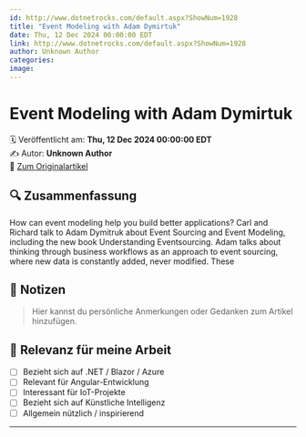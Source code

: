```yaml
---
id: http://www.dotnetrocks.com/default.aspx?ShowNum=1928
title: "Event Modeling with Adam Dymirtuk"
date: Thu, 12 Dec 2024 00:00:00 EDT
link: http://www.dotnetrocks.com/default.aspx?ShowNum=1928
author: Unknown Author
categories: 
image: 
---
```


# Event Modeling with Adam Dymirtuk

🗓️ Veröffentlicht am: **Thu, 12 Dec 2024 00:00:00 EDT**  
✍️ Autor: **Unknown Author**  
🔗 [Zum Originalartikel](http://www.dotnetrocks.com/default.aspx?ShowNum=1928)

## 🔍 Zusammenfassung

How can event modeling help you build better applications? Carl and Richard talk to Adam Dymitruk about Event Sourcing and Event Modeling, including the new book Understanding Eventsourcing. Adam talks about thinking through business workflows as an approach to event sourcing, where new data is constantly added, never modified. These

## 📌 Notizen

> Hier kannst du persönliche Anmerkungen oder Gedanken zum Artikel hinzufügen.

## 🧠 Relevanz für meine Arbeit

- [ ] Bezieht sich auf .NET / Blazor / Azure
- [ ] Relevant für Angular-Entwicklung
- [ ] Interessant für IoT-Projekte
- [ ] Bezieht sich auf Künstliche Intelligenz
- [ ] Allgemein nützlich / inspirierend

---
